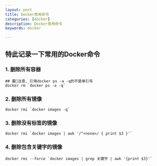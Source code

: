 ```yaml
---
layout: post  
title: Docker常用命令  
categories: [docker]  
description: Docker常用命令  
keywords: docker  

---
```


## 特此记录一下常用的Docker命令

### 1. 删除所有容器
```
## 要注意, 引用docker ps -a -q的不是单引号
docker rm `docker ps -a -q`
```

### 2. 删除所有镜像
```
docker rmi `docker images -q`
```

### 3. 删除没有标签的镜像
```
docker rmi `docker images | awk '/^<none>/ { print $3 }'`
```

### 4. 删除包含关键字的镜像
```
docker rmi --force `docker images | grep 关键字 | awk '{print $3}'`    
```
